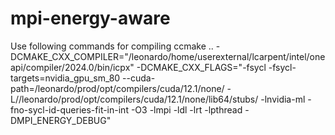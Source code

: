 # mpi-energy-aware
Use following commands for compiling
ccmake .. -DCMAKE_CXX_COMPILER="/leonardo/home/userexternal/lcarpent/intel/oneapi/compiler/2024.0/bin/icpx"  -DCMAKE_CXX_FLAGS="-fsycl -fsycl-targets=nvidia_gpu_sm_80 --cuda-path=/leonardo/prod/opt/compilers/cuda/12.1/none/ -L//leonardo/prod/opt/compilers/cuda/12.1/none/lib64/stubs/ -lnvidia-ml  -fno-sycl-id-queries-fit-in-int -O3  -lmpi  -ldl -lrt -lpthread -DMPI_ENERGY_DEBUG"  